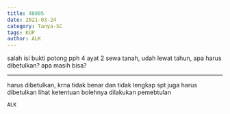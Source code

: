 ```yaml
---
title: 48005
date: 2021-03-24
category: Tanya-SC
tags: KUP
author: ALK
---
```


salah isi bukti potong pph 4 ayat 2 sewa tanah, udah lewat tahun, apa harus dibetulkan? apa masih bisa?

---

harus dibetulkan, krna tidak benar dan tidak lengkap spt juga harus dibetulkan lihat ketentuan bolehnya dilakukan pemebtulan

`ALK`
